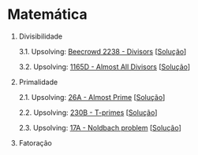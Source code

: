 # Matemática

1. Divisibilidade

   3.1. Upsolving: [Beecrowd 2238 - Divisors](https://judge.beecrowd.com/en/problems/view/2238) [[Solução](upsolving/beecrowd_2238.cpp)]

   3.2. Upsolving: [1165D - Almost All Divisors](https://codeforces.com/contest/1165/problem/D) [[Solução](upsolving/cf_1165d_almost_divisors.cpp)]

2. Primalidade

   2.1. Upsolving: [26A - Almost Prime](https://codeforces.com/contest/26/problem/A) [[Solução](upsolving/cf_26a_almost_prime.cpp)]
   
   2.2. Upsolving: [230B - T-primes](https://codeforces.com/contest/230/problem/B) [[Solução](upsolving/cf_230b_tprimes.cpp)]

   2.3. Upsolving: [17A - Noldbach problem](https://codeforces.com/contest/17/problem/A) [[Solução](upsolving/cf_17a_noldbach_problem.cpp)]

3. Fatoração
